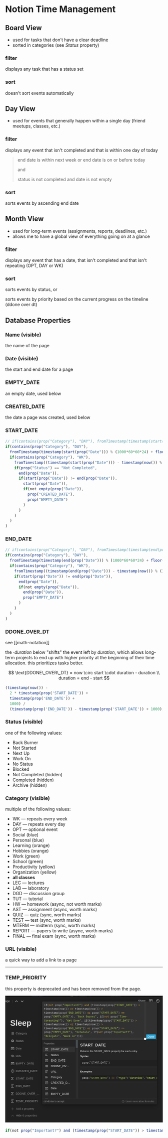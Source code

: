 # Notion Time Management

## Board View

- used for tasks that don't have a clear deadline
- sorted in categories (see _Status_ property)

### filter

displays any task that has a status set

### sort

doesn't sort events automatically

## Day View

- used for events that generally happen within a single day (friend meetups, classes, etc.)

### filter

displays any event that isn't completed and that is within one day of today

> end date is within next week or end date is on or before today
>
> and
>
> status is not completed and date is not empty

### sort

sorts events by ascending end date

## Month View

- used for long-term events (assignments, reports, deadlines, etc.)
- allows me to have a global view of everything going on at a glance

### filter

displays any event that has a date, that isn't completed and that isn't repeating (OPT, DAY or WK)

### sort

sorts events by status, or

sorts events by priority based on the current progress on the timeline (ddone over dt)

## Database Properties

### Name (visible)

the name of the page

### Date (visible)

the start and end date for a page

### EMPTY_DATE

an empty date, used below

### CREATED_DATE

the date a page was created, used below

### START_DATE

```jsx
// if(contains(prop("Category"), "DAY"), fromTimestamp(timestamp(start(prop("Date"))) % 86400000 + floor(timestamp(now()) / 86400000) * 86400000), if(contains(prop("Category"), "WK") or contains(prop("Category"), "LEC") or contains(prop("Category"), "DGD") or contains(prop("Category"), "LAB") or contains(prop("Category"), "TUT"), fromTimestamp((timestamp(start(prop("Date"))) - timestamp(now()) % 604800000 + 86400000) % 604800000 + timestamp(now()) % 604800000 - 86400000 + floor(timestamp(now()) / 604800000) * 604800000), if(prop("Status") == "Not Completed", end(prop("Date")), if(start(prop("Date")) != end(prop("Date")), start(prop("Date")), if(not empty(prop("Date")), prop("CREATED_DATE"), prop("EMPTY_DATE"))))))
if(contains(prop("Category"), "DAY"),
  fromTimestamp(timestamp(start(prop("Date"))) % (1000*60*60*24) + floor(timestamp(now()) / (1000*60*60*24)) * (1000*60*60*24) - (1000*60*60)),
  if(contains(prop("Category"), "WK"),
    fromTimestamp((timestamp(start(prop("Date"))) - timestamp(now()) % (1000*60*60*24*7) + (1000*60*60*24)) % (1000*60*60*24*7) + timestamp(now()) % (1000*60*60*24*7) - (1000*60*60*24) + floor(timestamp(now()) / (1000*60*60*24*7)) * (1000*60*60*24*7) - (1000*60*60)),
    if(prop("Status") == "Not Completed",
      end(prop("Date")),
      if(start(prop("Date")) != end(prop("Date")),
        start(prop("Date")),
        if(not empty(prop("Date")),
          prop("CREATED_DATE"),
          prop("EMPTY_DATE")
        )
      )
    )
  )
)
```

### END_DATE

```jsx
// if(contains(prop("Category"), "DAY"), fromTimestamp(timestamp(end(prop("Date"))) % 86400000 + floor(timestamp(now()) / 86400000) * 86400000), if(contains(prop("Category"), "WK") or contains(prop("Category"), "LEC") or contains(prop("Category"), "DGD") or contains(prop("Category"), "LAB") or contains(prop("Category"), "TUT"), fromTimestamp((timestamp(end(prop("Date"))) - timestamp(now()) % 604800000 + 86400000) % 604800000 + timestamp(now()) % 604800000 - 86400000 + floor(timestamp(now()) / 604800000) * 604800000), if(start(prop("Date")) != end(prop("Date")), end(prop("Date")), if(not empty(prop("Date")), end(prop("Date")), prop("EMPTY_DATE")))))
if(contains(prop("Category"), "DAY"),
  fromTimestamp(timestamp(end(prop("Date"))) % (1000*60*60*24) + floor(timestamp(now()) / (1000*60*60*24)) * (1000*60*60*24) - (1000*60*60)),
  if(contains(prop("Category"), "WK"),
    fromTimestamp((timestamp(end(prop("Date"))) - timestamp(now()) % (1000*60*60*24*7) + (1000*60*60*24)) % (1000*60*60*24*7) + timestamp(now()) % (1000*60*60*24*7) - (1000*60*60*24) + floor(timestamp(now()) / (1000*60*60*24*7)) * (1000*60*60*24*7) - (1000*60*60)),
    if(start(prop("Date")) != end(prop("Date")),
      end(prop("Date")),
      if(not empty(prop("Date")),
        end(prop("Date")),
        prop("EMPTY_DATE")
      )
    )
  )
)
```

### DDONE_OVER_DT

see [[math-notation]]

the $\cdot duration$ below "shifts" the event left by $duration$, which allows long-term projects to end up with higher priority at the beginning of their time allocation. this prioritizes tasks better.

$$
\text{DDONE\_OVER\_DT} = now \circ start \cdot duration - duration \\
duration = end - start
$$

```jsx
(timestamp(now()) -
  2 * timestamp(prop('START_DATE')) +
  timestamp(prop('END_DATE')) +
  1000) /
  (timestamp(prop('END_DATE')) - timestamp(prop('START_DATE')) + 1000);
```

### Status (visible)

one of the following values:

- Back Burner
- Not Started
- Next Up
- Work On
- No Status
- Blocked
- Not Completed (hidden)
- Completed (hidden)
- Archive (hidden)

### Category (visible)

multiple of the following values:

- WK &mdash; repeats every week
- DAY &mdash; repeats every day
- OPT &mdash; optional event
- Social (blue)
- Personal (blue)
- Learning (orange)
- Hobbies (orange)
- Work (green)
- School (green)
- Productivity (yellow)
- Organization (yellow)
- **all classes**
- LEC &mdash; lectures
- LAB &mdash; laboratory
- DGD &mdash; discussion group
- TUT &mdash; tutorial
- HW &mdash; homework (async, not worth marks)
- AST &mdash; assignment (async, worth marks)
- QUIZ &mdash; quiz (sync, worth marks)
- TEST &mdash; test (sync, worth marks)
- MTERM &mdash; midterm (sync, worth marks)
- REPORT &mdash; papers to write (async, worth marks)
- FINAL &mdash; final exam (sync, worth marks)

### URL (visible)

a quick way to add a link to a page

---

### TEMP_PRIORITY

this property is deprecated and has been removed from the page.

![](2022-04-01-10-18-17.png)

```jsx
if(not prop("Important?") and (timestamp(prop("START_DATE")) > timestamp(now()) or timestamp(now()) > timestamp(prop("END_DATE")) or prop("START_DATE") == prop("EMPTY_DATE")), "Back Burner", if(not prop("Time-Consuming?"), "Get Done", if(timestamp(prop("START_DATE")) > timestamp(now()) or timestamp(now()) > timestamp(prop("END_DATE")) or prop("START_DATE") == prop("EMPTY_DATE"), "Schedule", if(not prop("Important?"), "Delegate", "Work on"))))
```

<script type="text/javascript" src="http://cdn.mathjax.org/mathjax/latest/MathJax.js?config=TeX-AMS-MML_HTMLorMML"></script>
<script type="text/x-mathjax-config">MathJax.Hub.Config({ tex2jax: {inlineMath: [['$', '$']]}, messageStyle: "none" });</script>
